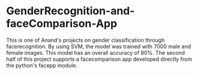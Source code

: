 # GenderRecognition-and-faceComparison-App
This is one of Anand's projects on gender classification through facerecognition. By using SVM, the model was trained with 7000 male and female images. This model has an overall accuracy of 80%. The second half of this project supports a facecomparison app developed directly from the python's facepp module.

